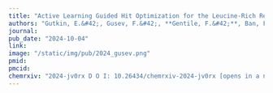 ```yaml
---
title: "Active Learning Guided Hit Optimization for the Leucine-Rich Repeat Kinase 2 WDR Domain Based on In Silico Ligand Binding Affinities"
authors: "Gutkin, E.&#42;, Gusev, F.&#42;, **Gentile, F.&#42;**, Ban, F., Koby, S.B., Narangoda, C., Isayev, O., Cherkasov, A., Kurnikova, M.G." 
journal: 
pub_date: "2024-10-04"
link:
image: "/static/img/pub/2024_gusev.png"
pmid: 
pmcid: 
chemrxiv: "2024-jv0rx D O I: 10.26434/chemrxiv-2024-jv0rx [opens in a new tab]"
---
```

